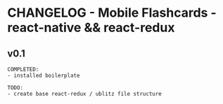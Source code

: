 # CHANGELOG - Mobile Flashcards - react-native && react-redux  

## v0.1 
	COMPLETED:
	- installed boilerplate

	TODO:
	- create base react-redux / ublitz file structure
